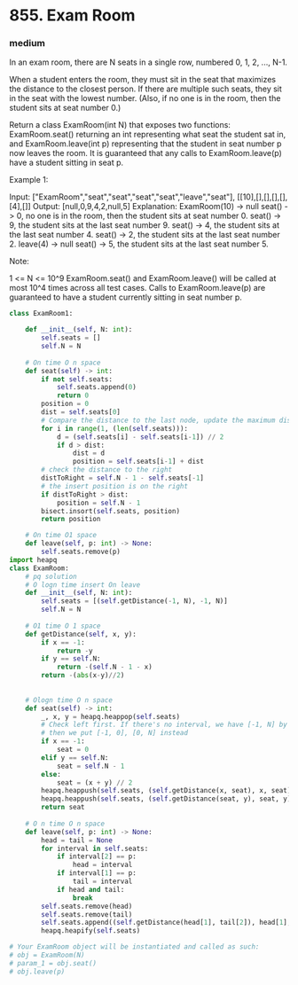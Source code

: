 # 855. Exam Room
### medium
In an exam room, there are N seats in a single row, numbered 0, 1, 2, ..., N-1.

When a student enters the room, they must sit in the seat that maximizes the distance to the closest person.  If there are multiple such seats, they sit in the seat with the lowest number.  (Also, if no one is in the room, then the student sits at seat number 0.)

Return a class ExamRoom(int N) that exposes two functions: ExamRoom.seat() returning an int representing what seat the student sat in, and ExamRoom.leave(int p) representing that the student in seat number p now leaves the room.  It is guaranteed that any calls to ExamRoom.leave(p) have a student sitting in seat p.

 

Example 1:

Input: ["ExamRoom","seat","seat","seat","seat","leave","seat"], [[10],[],[],[],[],[4],[]]
Output: [null,0,9,4,2,null,5]
Explanation:
ExamRoom(10) -> null
seat() -> 0, no one is in the room, then the student sits at seat number 0.
seat() -> 9, the student sits at the last seat number 9.
seat() -> 4, the student sits at the last seat number 4.
seat() -> 2, the student sits at the last seat number 2.
leave(4) -> null
seat() -> 5, the student sits at the last seat number 5.
​​​​​​​

Note:

1 <= N <= 10^9
ExamRoom.seat() and ExamRoom.leave() will be called at most 10^4 times across all test cases.
Calls to ExamRoom.leave(p) are guaranteed to have a student currently sitting in seat number p.



```python
class ExamRoom1:

    def __init__(self, N: int):
        self.seats = []
        self.N = N
        
    # On time O n space
    def seat(self) -> int:
        if not self.seats:
            self.seats.append(0)
            return 0
        position = 0
        dist = self.seats[0]
        # Compare the distance to the last node, update the maximum distance and the insert position
        for i in range(1, (len(self.seats))):
            d = (self.seats[i] - self.seats[i-1]) // 2
            if d > dist:
                dist = d
                position = self.seats[i-1] + dist
        # check the distance to the right
        distToRight = self.N - 1 - self.seats[-1]
        # the insert position is on the right
        if distToRight > dist:
            position = self.N - 1
        bisect.insort(self.seats, position)
        return position

    # On time O1 space
    def leave(self, p: int) -> None:
        self.seats.remove(p)
import heapq
class ExamRoom:
    # pq solution
    # O logn time insert On leave
    def __init__(self, N: int):
        self.seats = [(self.getDistance(-1, N), -1, N)]
        self.N = N
    
    # O1 time O 1 space
    def getDistance(self, x, y):
        if x == -1:
            return -y
        if y == self.N:
            return -(self.N - 1 - x)
        return -(abs(x-y)//2) 
        
    
    # Ologn time O n space
    def seat(self) -> int:
        _, x, y = heapq.heappop(self.seats)
        # Check left first. If there's no interval, we have [-1, N] by default
        # then we put [-1, 0], [0, N] instead
        if x == -1:
            seat = 0
        elif y == self.N:
            seat = self.N - 1
        else:
            seat = (x + y) // 2
        heapq.heappush(self.seats, (self.getDistance(x, seat), x, seat))
        heapq.heappush(self.seats, (self.getDistance(seat, y), seat, y))
        return seat
    
    # O n time O n space
    def leave(self, p: int) -> None: 
        head = tail = None
        for interval in self.seats:
            if interval[2] == p:
                head = interval
            if interval[1] == p:
                tail = interval
            if head and tail:
                break
        self.seats.remove(head)
        self.seats.remove(tail)
        self.seats.append((self.getDistance(head[1], tail[2]), head[1], tail[2]))
        heapq.heapify(self.seats)

# Your ExamRoom object will be instantiated and called as such:
# obj = ExamRoom(N)
# param_1 = obj.seat()
# obj.leave(p)
```